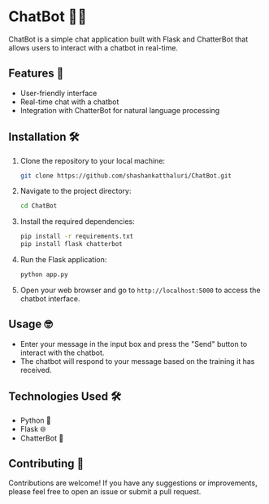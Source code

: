 # ChatBot 🤖💬

ChatBot is a simple chat application built with Flask and ChatterBot that allows users to interact with a chatbot in real-time.

## Features 🚀

- User-friendly interface
- Real-time chat with a chatbot
- Integration with ChatterBot for natural language processing

## Installation 🛠️

1. Clone the repository to your local machine:

    ```bash
    git clone https://github.com/shashankatthaluri/ChatBot.git
    ```

2. Navigate to the project directory:

    ```bash
    cd ChatBot
    ```

3. Install the required dependencies:

    ```bash
    pip install -r requirements.txt
    pip install flask chatterbot
    ```

4. Run the Flask application:

    ```bash
    python app.py
    ```

5. Open your web browser and go to `http://localhost:5000` to access the chatbot interface.

## Usage 🤓

- Enter your message in the input box and press the "Send" button to interact with the chatbot.
- The chatbot will respond to your message based on the training it has received.

## Technologies Used 🛠️

- Python 🐍
- Flask 🌐
- ChatterBot 🤖

## Contributing 🤝

Contributions are welcome! If you have any suggestions or improvements, please feel free to open an issue or submit a pull request.

